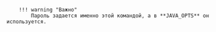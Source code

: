         !!! warning "Важно"
            Пароль задается именно этой командой, а в **JAVA_OPTS** он используется.